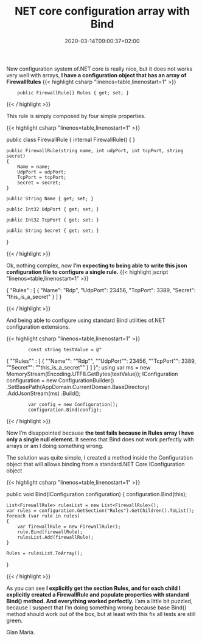 ﻿---
title: "NET core configuration array with Bind"
description: ""
date: 2020-03-14T09:00:37+02:00
draft: false
tags: [NET Core]
categories: [NET Core]
---
New configuration system of.NET core is really nice, but it does not works very well with arrays,  **I have a configuration object that has an array of FirewallRules** {{< highlight csharp "linenos=table,linenostart=1" >}}


        public FirewallRule[] Rules { get; set; }

{{< / highlight >}}

This rule is simply composed by four simple properties.

{{< highlight csharp "linenos=table,linenostart=1" >}}


public class FirewallRule
{
    internal FirewallRule()
    {
    }

    public FirewallRule(string name, int udpPort, int tcpPort, string secret)
    {
        Name = name;
        UdpPort = udpPort;
        TcpPort = tcpPort;
        Secret = secret;
    }

    public String Name { get; set; }

    public Int32 UdpPort { get; set; }

    public Int32 TcpPort { get; set; }

    public String Secret { get; set; }
}

{{< / highlight >}}

Ok, nothing complex, now  **I’m expecting to being able to write this json configuration file to configure a single rule.** {{< highlight jscript "linenos=table,linenostart=1" >}}


{
  "Rules" : [
    {
      "Name": "Rdp",
      "UdpPort": 23456,
      "TcpPort": 3389,
      "Secret": "this_is_a_secret"
    }
 ]
}

{{< / highlight >}}

And being able to configure using standard Bind utilities of.NET configuration extensions.

{{< highlight csharp "linenos=table,linenostart=1" >}}


            const string testValue = @"
{
  ""Rules"" : [
    {
      ""Name"": ""Rdp"",
      ""UdpPort"": 23456,
      ""TcpPort"": 3389,
      ""Secret"": ""this_is_a_secret""
    }
 ]
}";
            using var ms = new MemoryStream(Encoding.UTF8.GetBytes(testValue));
            IConfiguration configuration = new ConfigurationBuilder()
               .SetBasePath(AppDomain.CurrentDomain.BaseDirectory)
               .AddJsonStream(ms)
               .Build();

            var config = new Configuration();
            configuration.Bind(config);

{{< / highlight >}}

Now I’m disappointed because  **the test fails because in Rules array I have only a single null element.** It seems that Bind does not work perfectly with arrays or am I doing something wrong.

The solution was quite simple, I created a method inside the Configuration object that will allows binding from a standard.NET Core IConfiguration object

{{< highlight csharp "linenos=table,linenostart=1" >}}


public void Bind(IConfiguration configuration)
{
    configuration.Bind(this);

    List<FirewallRule> rulesList = new List<FirewallRule>();
    var rules = configuration.GetSection("Rules").GetChildren().ToList();
    foreach (var rule in rules)
    {
        var firewallRule = new FirewallRule();
        rule.Bind(firewallRule);
        rulesList.Add(firewallRule);
    }

    Rules = rulesList.ToArray();
}

{{< / highlight >}}

As you can see **I explicitly get the section Rules, and for each child I explicitly created a FirewallRule and populate properties with standard Bind() method. And everything worked perfectly.** I’am a little bit puzzled, because I suspect that I’m doing something wrong because base Bind() method should work out of the box, but at least with this fix all tests are still green.

Gian Maria.
